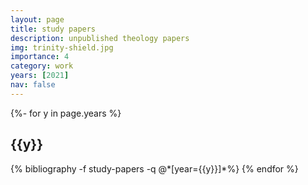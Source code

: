 ```yaml
---
layout: page
title: study papers
description: unpublished theology papers
img: trinity-shield.jpg
importance: 4
category: work
years: [2021]
nav: false
---
```


<!-- _pages/publications.md -->
<div class="publications">

{%- for y in page.years %}
  <h2 class="year">{{y}}</h2>
  {% bibliography -f study-papers -q @*[year={{y}}]*%}
{% endfor %}

</div>


